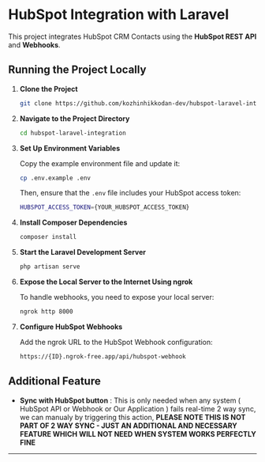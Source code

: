 # HubSpot Integration with Laravel

This project integrates HubSpot CRM Contacts using the **HubSpot REST API** and **Webhooks**.

## Running the Project Locally

1. **Clone the Project**

   ```bash
   git clone https://github.com/kozhinhikkodan-dev/hubspot-laravel-integration.git
   ```

2. **Navigate to the Project Directory**

   ```bash
   cd hubspot-laravel-integration
   ```

3. **Set Up Environment Variables**

   Copy the example environment file and update it:

   ```bash
   cp .env.example .env
   ```

   Then, ensure that the `.env` file includes your HubSpot access token:

   ```bash
   HUBSPOT_ACCESS_TOKEN={YOUR_HUBSPOT_ACCESS_TOKEN}
   ```

4. **Install Composer Dependencies**

   ```bash
   composer install
   ```

5. **Start the Laravel Development Server**

   ```bash
   php artisan serve
   ```

6. **Expose the Local Server to the Internet Using ngrok**

   To handle webhooks, you need to expose your local server:

   ```bash
   ngrok http 8000
   ```

7. **Configure HubSpot Webhooks**

   Add the ngrok URL to the HubSpot Webhook configuration:

   ```bash
   https://{ID}.ngrok-free.app/api/hubspot-webhook
   ```

## Additional Feature

- **Sync with HubSpot button** :
  This is only needed when any system ( HubSpot API or Webhook or Our Application ) fails real-time 2 way sync, we can manualy by triggering this action, **PLEASE NOTE THIS IS NOT PART OF 2 WAY SYNC - JUST AN ADDITIONAL AND NECESSARY FEATURE WHICH WILL NOT NEED WHEN SYSTEM WORKS PERFECTLY FINE**




---